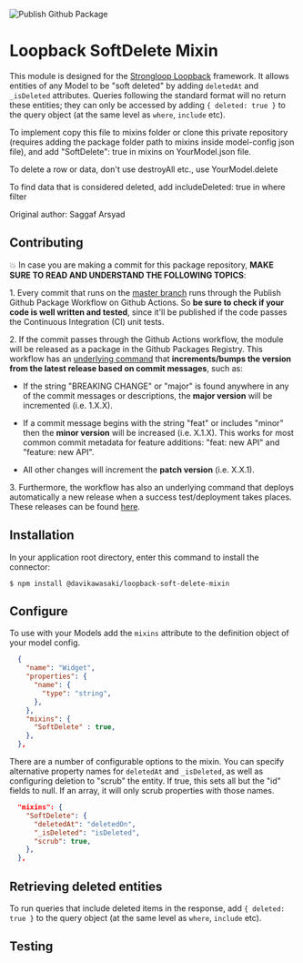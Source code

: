 ![Publish Github Package](https://github.com/davikawsaki/loopback-soft-delete-mixin/workflows/Publish%20Github%20Package/badge.svg)

# Loopback SoftDelete Mixin

This module is designed for the [Strongloop Loopback](https://github.com/strongloop/loopback) framework. It allows entities of any Model to be "soft deleted" by adding `deletedAt` and `_isDeleted` attributes. Queries following the standard format will no return these entities; they can only be accessed by adding `{ deleted: true }` to the query object (at the same level as `where`, `include` etc).

To implement copy this file to mixins folder or clone this private repository (requires adding the package folder path to mixins inside model-config json file), and add "SoftDelete": true in mixins on YourModel.json file.

To delete a row or data, don't use destroyAll etc., use YourModel.delete

To find data that is considered deleted, add includeDeleted: true in where filter

Original author: Saggaf Arsyad

## Contributing

:boom: In case you are making a commit for this package repository, **MAKE SURE TO READ AND UNDERSTAND THE FOLLOWING TOPICS**:

1\. Every commit that runs on the [master branch](https://github.com/davikawasaki/loopback-soft-delete-mixin/tree/master) runs through the Publish Github Package Workflow on Github Actions. So **be sure to check if your code is well written and tested**, since it'll be published if the code passes the Continuous Integration (CI) unit tests.

2\. If the commit passes through the Github Actions workflow, the module will be released as a package in the Github Packages Registry. This workflow has an [underlying command](https://github.com/phips28/gh-action-bump-version) that **increments/bumps the version from the latest release based on commit messages**, such as:

- If the string "BREAKING CHANGE" or "major" is found anywhere in any of the commit messages or descriptions, the **major version** will be incremented (i.e. 1.X.X).

- If a commit message begins with the string "feat" or includes "minor" then the **minor version** will be increased (i.e. X.1.X). This works for most common commit metadata for feature additions: "feat: new API" and "feature: new API".

- All other changes will increment the **patch version** (i.e. X.X.1).

3\. Furthermore, the workflow has also an underlying command that deploys automatically a new release when a success test/deployment takes places. These releases can be found [here](https://github.com/davikawasaki/loopback-soft-delete-mixin/releases).

## Installation

In your application root directory, enter this command to install the connector:

```shell
$ npm install @davikawasaki/loopback-soft-delete-mixin
```

## Configure

To use with your Models add the `mixins` attribute to the definition object of your model config.

```json
  {
    "name": "Widget",
    "properties": {
      "name": {
        "type": "string",
      },
    },
    "mixins": {
      "SoftDelete" : true,
    },
  },
```

There are a number of configurable options to the mixin. You can specify alternative property names for `deletedAt` and `_isDeleted`, as well as configuring deletion to "scrub" the entity. If true, this sets all but the "id" fields to null. If an array, it will only scrub properties with those names.

```json
  "mixins": {
    "SoftDelete": {
      "deletedAt": "deletedOn",
      "_isDeleted": "isDeleted",
      "scrub": true,
    },
  },
```

## Retrieving deleted entities

To run queries that include deleted items in the response, add `{ deleted: true }` to the query object (at the same level as `where`, `include` etc).

## Testing


